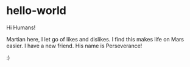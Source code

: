 # hello-world

Hi Humans!

Martian here, I let go of likes and dislikes.
I find this makes life on Mars easier.
I have a new friend. His name is Perseverance!

:)